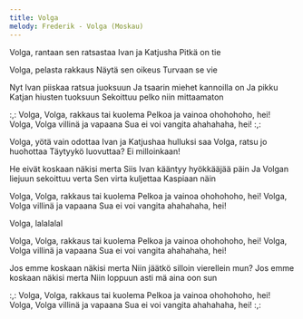```yaml
---
title: Volga
melody: Frederik - Volga (Moskau)
---
```


Volga, rantaan sen ratsastaa
Ivan ja Katjusha
Pitkä on tie

Volga, pelasta rakkaus
Näytä sen oikeus
Turvaan se vie

Nyt Ivan piiskaa ratsua juoksuun
Ja tsaarin miehet kannoilla on
Ja pikku Katjan hiusten tuoksuun
Sekoittuu pelko niin mittaamaton

:,: Volga, Volga, rakkaus tai kuolema
Pelkoa ja vainoa ohohohoho, hei!
Volga, Volga villinä ja vapaana
Sua ei voi vangita ahahahaha, hei! :,:

Volga, yötä vain odottaa
Ivan ja Katjushaa hulluksi saa
Volga, ratsu jo huohottaa
Täytyykö luovuttaa?
Ei milloinkaan!

He eivät koskaan näkisi merta
Siis Ivan kääntyy hyökkääjää päin
Ja Volgan liejuun sekoittuu verta
Sen virta kuljettaa Kaspiaan näin

Volga, Volga, rakkaus tai kuolema
Pelkoa ja vainoa ohohohoho, hei!
Volga, Volga villinä ja vapaana
Sua ei voi vangita ahahahaha, hei!

Volga, lalalalal

Volga, Volga, rakkaus tai kuolema
Pelkoa ja vainoa ohohohoho, hei!
Volga, Volga villinä ja vapaana
Sua ei voi vangita ahahahaha, hei!

Jos emme koskaan näkisi merta
Niin jäätkö silloin vierellein mun?
Jos emme koskaan näkisi merta
Niin loppuun asti mä aina oon sun

:,: Volga, Volga, rakkaus tai kuolema
Pelkoa ja vainoa ohohohoho, hei!
Volga, Volga villinä ja vapaana
Sua ei voi vangita ahahahaha, hei! :,:
